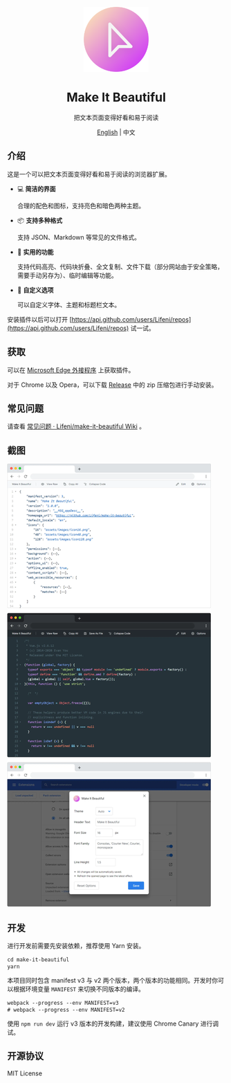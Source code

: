 <p align="center">
  <img width="150px" alt="Logo" src="src/assets/images/logo.svg" />
</p>

<h1 align="center">Make It Beautiful</h1>
<p align="center">把文本页面变得好看和易于阅读</p>
<p align="center"><a href="README.md">English</a> | 中文</p>

## 介绍

这是一个可以把文本页面变得好看和易于阅读的浏览器扩展。

- 💻 **简洁的界面**

  合理的配色和图标，支持亮色和暗色两种主题。

- 📦 **支持多种格式**

  支持 JSON、Markdown 等常见的文件格式。

- 💾 **实用的功能**

  支持代码高亮、代码块折叠、全文复制、文件下载（部分网站由于安全策略，需要手动另存为）、临时编辑等功能。

- 🎨 **自定义选项**

  可以自定义字体、主题和标题栏文本。

安装插件以后可以打开 [https://api.github.com/users/Lifeni/repos](https://api.github.com/users/Lifeni/repos) 试一试。

## 获取

可以在 [Microsoft Edge 外接程序](https://microsoftedge.microsoft.com/addons/detail/make-it-beautiful/jjgkadobhgomjcppaojffnlooknkkodd) 上获取插件。

对于 Chrome 以及 Opera，可以下载 [Release](https://github.com/Lifeni/make-it-beautiful/releases) 中的 zip 压缩包进行手动安装。

## 常见问题

请查看 [常见问题 · Lifeni/make-it-beautiful Wiki](https://github.com/Lifeni/make-it-beautiful/wiki/%E5%B8%B8%E8%A7%81%E9%97%AE%E9%A2%98) 。

## 截图

![预览截图](docs/preview.webp)

## 开发

进行开发前需要先安装依赖，推荐使用 Yarn 安装。

```shell
cd make-it-beautiful
yarn
```

本项目同时包含 manifest v3 与 v2 两个版本，两个版本的功能相同。开发时你可以根据环境变量 `MANIFEST` 来切换不同版本的编译。

```shell
webpack --progress --env MANIFEST=v3
# webpack --progress --env MANIFEST=v2
```

使用 `npm run dev` 运行 v3 版本的开发构建，建议使用 Chrome Canary 进行调试。

## 开源协议

MIT License
